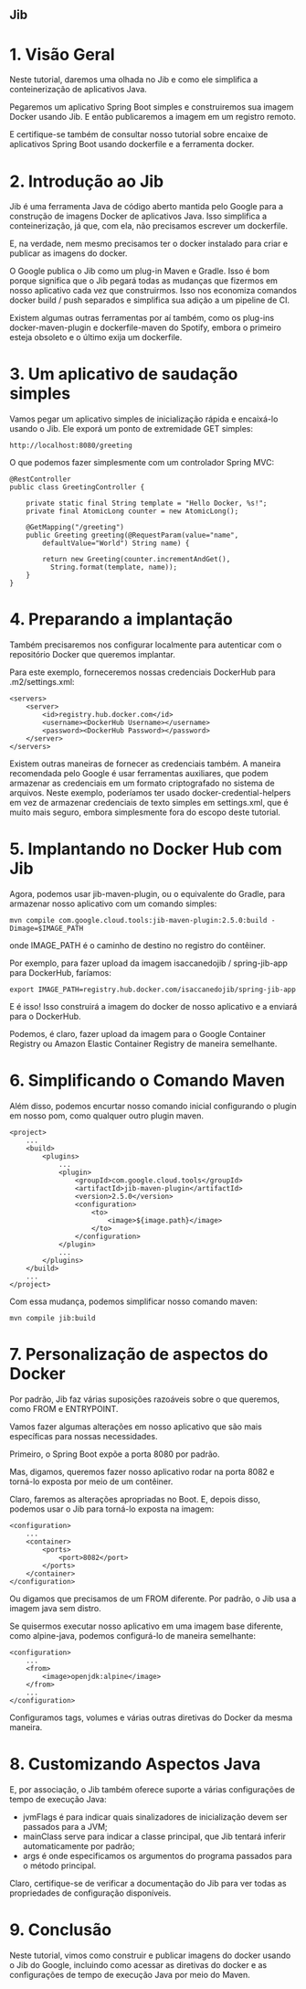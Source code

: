 ## Jib

# 1. Visão Geral
Neste tutorial, daremos uma olhada no Jib e como ele simplifica a conteinerização de aplicativos Java.

Pegaremos um aplicativo Spring Boot simples e construiremos sua imagem Docker usando Jib. E então publicaremos a imagem em um registro remoto.

E certifique-se também de consultar nosso tutorial sobre encaixe de aplicativos Spring Boot usando dockerfile e a ferramenta docker.

# 2. Introdução ao Jib
Jib é uma ferramenta Java de código aberto mantida pelo Google para a construção de imagens Docker de aplicativos Java. Isso simplifica a conteinerização, já que, com ela, não precisamos escrever um dockerfile.

E, na verdade, nem mesmo precisamos ter o docker instalado para criar e publicar as imagens do docker.

O Google publica o Jib como um plug-in Maven e Gradle. Isso é bom porque significa que o Jib pegará todas as mudanças que fizermos em nosso aplicativo cada vez que construirmos. Isso nos economiza comandos docker build / push separados e simplifica sua adição a um pipeline de CI.

Existem algumas outras ferramentas por aí também, como os plug-ins docker-maven-plugin e dockerfile-maven do Spotify, embora o primeiro esteja obsoleto e o último exija um dockerfile.

# 3. Um aplicativo de saudação simples
Vamos pegar um aplicativo simples de inicialização rápida e encaixá-lo usando o Jib. Ele exporá um ponto de extremidade GET simples:

```
http://localhost:8080/greeting
```

O que podemos fazer simplesmente com um controlador Spring MVC:

```
@RestController
public class GreetingController {

    private static final String template = "Hello Docker, %s!";
    private final AtomicLong counter = new AtomicLong();

    @GetMapping("/greeting")
    public Greeting greeting(@RequestParam(value="name", 
        defaultValue="World") String name) {
        
        return new Greeting(counter.incrementAndGet(),
          String.format(template, name));
    }
}
```

# 4. Preparando a implantação

Também precisaremos nos configurar localmente para autenticar com o repositório Docker que queremos implantar.

Para este exemplo, forneceremos nossas credenciais DockerHub para .m2/settings.xml:

```
<servers>
    <server>
        <id>registry.hub.docker.com</id>
        <username><DockerHub Username></username>
        <password><DockerHub Password></password>
    </server>
</servers>
```

Existem outras maneiras de fornecer as credenciais também. A maneira recomendada pelo Google é usar ferramentas auxiliares, que podem armazenar as credenciais em um formato criptografado no sistema de arquivos. Neste exemplo, poderíamos ter usado docker-credential-helpers em vez de armazenar credenciais de texto simples em settings.xml, que é muito mais seguro, embora simplesmente fora do escopo deste tutorial.

# 5. Implantando no Docker Hub com Jib
Agora, podemos usar jib-maven-plugin, ou o equivalente do Gradle, para armazenar nosso aplicativo com um comando simples:

```
mvn compile com.google.cloud.tools:jib-maven-plugin:2.5.0:build -Dimage=$IMAGE_PATH
```

onde IMAGE_PATH é o caminho de destino no registro do contêiner.

Por exemplo, para fazer upload da imagem isaccanedojib / spring-jib-app para DockerHub, faríamos:

```
export IMAGE_PATH=registry.hub.docker.com/isaccanedojib/spring-jib-app
```

E é isso! Isso construirá a imagem do docker de nosso aplicativo e a enviará para o DockerHub.

Podemos, é claro, fazer upload da imagem para o Google Container Registry ou Amazon Elastic Container Registry de maneira semelhante.

# 6. Simplificando o Comando Maven
Além disso, podemos encurtar nosso comando inicial configurando o plugin em nosso pom, como qualquer outro plugin maven.

```
<project>
    ...
    <build>
        <plugins>
            ...
            <plugin>
                <groupId>com.google.cloud.tools</groupId>
                <artifactId>jib-maven-plugin</artifactId>
                <version>2.5.0</version>
                <configuration>
                    <to>
                        <image>${image.path}</image>
                    </to>
                </configuration>
            </plugin>
            ...
        </plugins>
    </build>
    ...
</project>
```

Com essa mudança, podemos simplificar nosso comando maven:

```
mvn compile jib:build
```

# 7. Personalização de aspectos do Docker
Por padrão, Jib faz várias suposições razoáveis sobre o que queremos, como FROM e ENTRYPOINT.

Vamos fazer algumas alterações em nosso aplicativo que são mais específicas para nossas necessidades.

Primeiro, o Spring Boot expõe a porta 8080 por padrão.

Mas, digamos, queremos fazer nosso aplicativo rodar na porta 8082 e torná-lo exposta por meio de um contêiner.

Claro, faremos as alterações apropriadas no Boot. E, depois disso, podemos usar o Jib para torná-lo exposta na imagem:

```
<configuration>
    ...
    <container>
        <ports>
            <port>8082</port>
        </ports>
    </container>
</configuration>
```

Ou digamos que precisamos de um FROM diferente. Por padrão, o Jib usa a imagem java sem distro.

Se quisermos executar nosso aplicativo em uma imagem base diferente, como alpine-java, podemos configurá-lo de maneira semelhante:

```
<configuration>
    ...
    <from>                           
        <image>openjdk:alpine</image>
    </from>
    ...
</configuration>
```

Configuramos tags, volumes e várias outras diretivas do Docker da mesma maneira.

# 8. Customizando Aspectos Java

E, por associação, o Jib também oferece suporte a várias configurações de tempo de execução Java:

- jvmFlags é para indicar quais sinalizadores de inicialização devem ser passados para a JVM;
- mainClass serve para indicar a classe principal, que Jib tentará inferir automaticamente por padrão;
- args é onde especificamos os argumentos do programa passados para o método principal.

Claro, certifique-se de verificar a documentação do Jib para ver todas as propriedades de configuração disponíveis.

# 9. Conclusão
Neste tutorial, vimos como construir e publicar imagens do docker usando o Jib do Google, incluindo como acessar as diretivas do docker e as configurações de tempo de execução Java por meio do Maven.